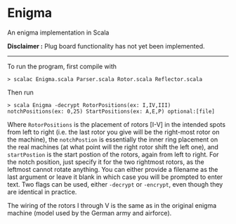 # Enigma
An enigma implementation in Scala

__Disclaimer :__ Plug board functionality has not yet been implemented.

___
To run the program, first compile with
```
> scalac Enigma.scala Parser.scala Rotor.scala Reflector.scala
```

Then run 
```
> scala Enigma -decrypt RotorPositions(ex: I,IV,III) notchPositions(ex: 0,25) StartPositions(ex: A,E,P) optional:[file]
```

Where `RotorPositions` is the placement of rotors [I-V] in the intended spots from left to right (i.e. the last rotor you give will be the right-most rotor on the machine), the `notchPostion` is essentially the inner ring placement on the real machines (at what point will the right rotor shift the left one), and `startPostion` is the start postion of the rotors, again from left to right. For the notch position, just specify it for the two rightmost rotors, as the leftmost cannot rotate anything. You can either provide a filename as the last argument or leave it blank in which case you will be prompted to enter text. Two flags can be used, either `-decrypt` or `-encrypt`, even though they are identical in practice.


The wiring of the rotors I through V is the same as in the original enigma machine (model used by the German army and airforce).
